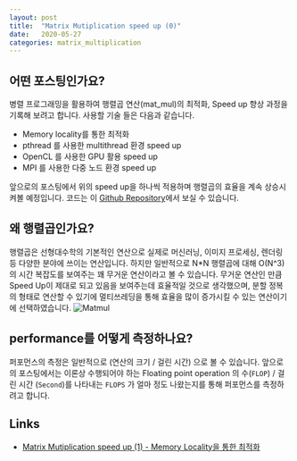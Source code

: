 ```yaml
---
layout: post
title:  "Matrix Mutiplication speed up (0)"
date:   2020-05-27
categories: matrix_multiplication
---
```

## 어떤 포스팅인가요?
병렬 프로그래밍을 활용하여 행렬곱 연산(mat_mul)의 최적화, Speed up 향상 과정을 기록해 보려고 합니다. 사용할 기술 들은 다음과 같습니다.

- Memory locality를 통한 최적화
- pthread 를 사용한 multithread 환경 speed up
- OpenCL 를 사용한 GPU 활용 speed up
- MPI 를 사용한 다중 노드 환경 speed up

앞으로의 포스팅에서 위의 speed up을 하나씩 적용하며 행렬곱의 효율을 계속 상승시켜볼 예정입니다. 코드는 이 [Github Repository](https://github.com/sanggggg/MatMulSpeedUp)에서 보실 수 있습니다.

## 왜 행렬곱인가요?
행렬곱은 선형대수학의 기본적인 연산으로 실제로 머신러닝, 이미지 프로세싱, 렌더링 등 다양한 분야에 쓰이는 연산입니다. 하지만 일반적으로 N*N 행렬곱에 대해 O(N^3)의 시간 복잡도를 보여주는 꽤 무거운 연산이라고 볼 수 있습니다. 무거운 연산인 만큼 Speed Up이 제대로 되고 있음을 보여주는데 효율적일 것으로 생각했으며, 분할 정복의 형태로 연산할 수 있기에 멀티쓰레딩을 통해 효율을 많이 증가시킬 수 있는 연산이기에 선택하였습니다.
![Matmul](https://wikimedia.org/api/rest_v1/media/math/render/svg/2a26fa102c83119e1914b4e6bdf82e33a53b20b2)

## performance를 어떻게 측정하나요?
퍼포먼스의 측정은 일반적으로 (연산의 크기 / 걸린 시간) 으로 볼 수 있습니다. 앞으로의 포스팅에서는 이론상 수행되어야 하는 Floating point operation 의 수(`FLOP`) / 걸린 시간 (`Second`)를 나타내는 `FLOPS` 가 얼마 정도 나왔는지를 통해 퍼포먼스를 측정하려고 합니다.

## Links
- [Matrix Mutiplication speed up (1) - Memory Locality을 통한 최적화](https://sanggggg.github.io/matrix_multiplication/2020/05/27/matrix-multiplication-1.html)